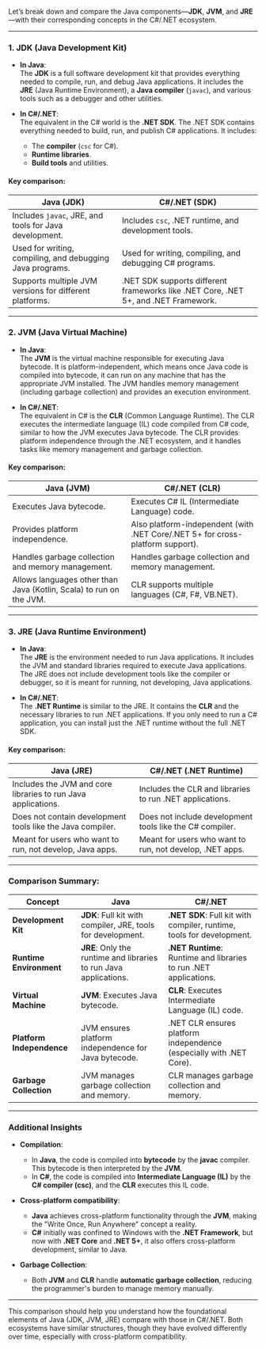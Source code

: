 Let’s break down and compare the Java components—**JDK**, **JVM**, and **JRE**—with their corresponding concepts in the C#/.NET ecosystem.

---

### **1. JDK (Java Development Kit)**

- **In Java**:  
  The **JDK** is a full software development kit that provides everything needed to compile, run, and debug Java applications. It includes the **JRE** (Java Runtime Environment), a **Java compiler** (`javac`), and various tools such as a debugger and other utilities.
  
- **In C#/.NET**:  
  The equivalent in the C# world is the **.NET SDK**. The .NET SDK contains everything needed to build, run, and publish C# applications. It includes:
  - The **compiler** (`csc` for C#).
  - **Runtime libraries**.
  - **Build tools** and utilities.
  
#### Key comparison:
| Java (JDK)             | C#/.NET (SDK)         |
|------------------------|-----------------------|
| Includes `javac`, JRE, and tools for Java development. | Includes `csc`, .NET runtime, and development tools. |
| Used for writing, compiling, and debugging Java programs. | Used for writing, compiling, and debugging C# programs. |
| Supports multiple JVM versions for different platforms. | .NET SDK supports different frameworks like .NET Core, .NET 5+, and .NET Framework. |

---

### **2. JVM (Java Virtual Machine)**

- **In Java**:  
  The **JVM** is the virtual machine responsible for executing Java bytecode. It is platform-independent, which means once Java code is compiled into bytecode, it can run on any machine that has the appropriate JVM installed. The JVM handles memory management (including garbage collection) and provides an execution environment.

- **In C#/.NET**:  
  The equivalent in C# is the **CLR** (Common Language Runtime). The CLR executes the intermediate language (IL) code compiled from C# code, similar to how the JVM executes Java bytecode. The CLR provides platform independence through the .NET ecosystem, and it handles tasks like memory management and garbage collection.
  
#### Key comparison:
| Java (JVM)                         | C#/.NET (CLR)                   |
|-------------------------------------|----------------------------------|
| Executes Java bytecode.             | Executes C# IL (Intermediate Language) code. |
| Provides platform independence.     | Also platform-independent (with .NET Core/.NET 5+ for cross-platform support). |
| Handles garbage collection and memory management. | Handles garbage collection and memory management. |
| Allows languages other than Java (Kotlin, Scala) to run on the JVM. | CLR supports multiple languages (C#, F#, VB.NET). |

---

### **3. JRE (Java Runtime Environment)**

- **In Java**:  
  The **JRE** is the environment needed to run Java applications. It includes the JVM and standard libraries required to execute Java applications. The JRE does not include development tools like the compiler or debugger, so it is meant for running, not developing, Java applications.

- **In C#/.NET**:  
  The **.NET Runtime** is similar to the JRE. It contains the **CLR** and the necessary libraries to run .NET applications. If you only need to run a C# application, you can install just the .NET runtime without the full .NET SDK.

#### Key comparison:
| Java (JRE)                         | C#/.NET (.NET Runtime)           |
|-------------------------------------|----------------------------------|
| Includes the JVM and core libraries to run Java applications. | Includes the CLR and libraries to run .NET applications. |
| Does not contain development tools like the Java compiler. | Does not include development tools like the C# compiler. |
| Meant for users who want to run, not develop, Java apps. | Meant for users who want to run, not develop, .NET apps. |

---

### **Comparison Summary:**

| Concept  | Java                               | C#/.NET                           |
|----------|------------------------------------|-----------------------------------|
| **Development Kit** | **JDK**: Full kit with compiler, JRE, tools for development. | **.NET SDK**: Full kit with compiler, runtime, tools for development. |
| **Runtime Environment** | **JRE**: Only the runtime and libraries to run Java applications. | **.NET Runtime**: Runtime and libraries to run .NET applications. |
| **Virtual Machine** | **JVM**: Executes Java bytecode. | **CLR**: Executes Intermediate Language (IL) code. |
| **Platform Independence** | JVM ensures platform independence for Java bytecode. | .NET CLR ensures platform independence (especially with .NET Core). |
| **Garbage Collection** | JVM manages garbage collection and memory. | CLR manages garbage collection and memory. |

---

### **Additional Insights**

- **Compilation**:
  - In **Java**, the code is compiled into **bytecode** by the **javac** compiler. This bytecode is then interpreted by the **JVM**.
  - In **C#**, the code is compiled into **Intermediate Language (IL)** by the **C# compiler (csc)**, and the **CLR** executes this IL code.

- **Cross-platform compatibility**:
  - **Java** achieves cross-platform functionality through the **JVM**, making the "Write Once, Run Anywhere" concept a reality.
  - **C#** initially was confined to Windows with the **.NET Framework**, but now with **.NET Core** and **.NET 5+**, it also offers cross-platform development, similar to Java.

- **Garbage Collection**:
  - Both **JVM** and **CLR** handle **automatic garbage collection**, reducing the programmer's burden to manage memory manually.

---

This comparison should help you understand how the foundational elements of Java (JDK, JVM, JRE) compare with those in C#/.NET. Both ecosystems have similar structures, though they have evolved differently over time, especially with cross-platform compatibility.

